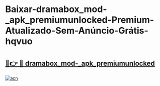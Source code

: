 # Baixar-dramabox_mod-_apk_premiumunlocked-Premium-Atualizado-Sem-Anúncio-Grátis-hqvuo

# <h2><a href="https://a0ng6w.esa.edu.pl?src=dramabox_mod-_apk_premiumunlocked&ref=hqvuo">🔗👉 🔴 dramabox_mod-_apk_premiumunlocked</a></h2>

[![acn](https://github.com/user-attachments/assets/0f9c940e-d8b0-45ae-aac7-cd30a18b3e1c)](https://a0ng6w.esa.edu.pl?src=dramabox_mod-_apk_premiumunlocked&ref=hqvuo)

